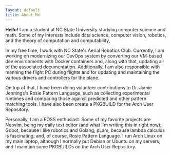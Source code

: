 ```yaml
---
layout: default
title: About Me
---
```


<strong>Hello!</strong> I am a student at NC State University studying
computer science and math. Some of my interests include data science,
computer vision, robotics, and the theory of computation and computability,

In my free time, I work with NC State's Aerial Robotics Club. Currently, I am
working on modernizing our DevOps system by converting our VM-based dev
environments with Docker containers and, along with that, updating all of the
associated documentation. Additionally, I am also responsible with manning the
flight PC during flights and for updating and maintaining the various drivers
and controllers for the plane.

On top of that, I have been doing volunteer contributions to Dr. Jamie
Jennings's Rosie Pattern Language, such as collecting experimental runtimes
and comparing those against predicted and other pattern matching tools. I
have also been create a PKGBUILD for the Arch User Repository.

Personally, I am a FOSS enthusiast. Some of my favorite projects are Neovim,
being my daily text editor (and what I'm writing this in right now); Gobot,
because I like robotics and Golang; pLam, because lambda calculus is
fascinating; and, of course, Rosie Pattern Language. I run Arch Linux on my
main laptop, although I normally put Debian or Ubuntu on my servers, and I
maintain some PKGBUILDs on the Arch User Repository.
